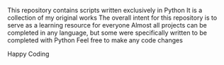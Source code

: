 This repository contains scripts written exclusively in Python
It is a collection of my original works
The overall intent for this repository is to serve as a learning resource for everyone
Almost all projects can be completed in any language, but some were specifically written to be completed with Python
Feel free to make any code changes

Happy Coding

